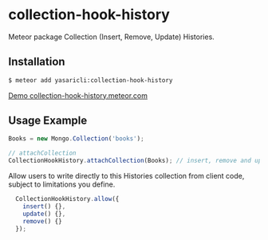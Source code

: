 # collection-hook-history
Meteor package Collection (Insert, Remove, Update) Histories.


## Installation

```sh
$ meteor add yasaricli:collection-hook-history
```

[Demo collection-hook-history.meteor.com](http://collection-hook-history.meteor.com)

## Usage Example

```js
Books = new Mongo.Collection('books');

// attachCollection
CollectionHookHistory.attachCollection(Books); // insert, remove and update($set, $push, $pull)
```

Allow users to write directly to this Histories collection from client code, subject to limitations you define.

```js
  CollectionHookHistory.allow({
    insert() {},
    update() {},
    remove() {}
  });
```
